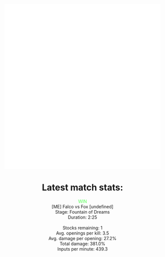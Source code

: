 <div align="center">
    <img src="https://github.com/nachoverdon/nachoverdon/blob/master/profile.svg" width="838" height="530"/>
    <!--START_SECTION:slippi_stats-->
<div>
<h1>Latest match stats:</h1>
<p>
<span style="color: #5f5;">WIN</span>
<br>
<span>[ME] Falco vs Fox [undefined]</span>
<br>
<span>Stage: Fountain of Dreams</span>
<br>
<span>Duration: 2:25</span>
<br>
<br>
<span>Stocks remaining: 1</span><br>
<span>Avg. openings per kill: 3.5</span>
<br>
<span>Avg. damage per opening: 27.2%</span>
<br>
<span>Total damage: 381.0%</span>
<br>
<span>Inputs per minute: 439.3</span>
<br>
</p>
</div>
<!--END_SECTION:slippi_stats-->
            
            
</div>
